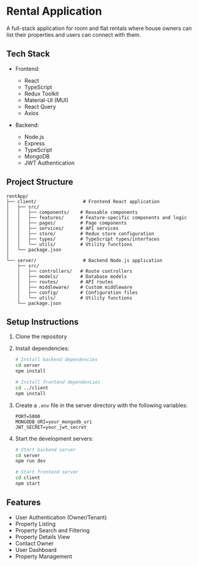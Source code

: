 # Rental Application

A full-stack application for room and flat rentals where house owners can list their properties and users can connect with them.

## Tech Stack

- Frontend:
  - React
  - TypeScript
  - Redux Toolkit
  - Material-UI (MUI)
  - React Query
  - Axios

- Backend:
  - Node.js
  - Express
  - TypeScript
  - MongoDB
  - JWT Authentication

## Project Structure

```
rentApp/
├── client/                 # Frontend React application
│   ├── src/
│   │   ├── components/    # Reusable components
│   │   ├── features/      # Feature-specific components and logic
│   │   ├── pages/         # Page components
│   │   ├── services/      # API services
│   │   ├── store/         # Redux store configuration
│   │   ├── types/         # TypeScript types/interfaces
│   │   └── utils/         # Utility functions
│   └── package.json
│
└── server/                 # Backend Node.js application
    ├── src/
    │   ├── controllers/   # Route controllers
    │   ├── models/        # Database models
    │   ├── routes/        # API routes
    │   ├── middleware/    # Custom middleware
    │   ├── config/        # Configuration files
    │   └── utils/         # Utility functions
    └── package.json
```

## Setup Instructions

1. Clone the repository
2. Install dependencies:
   ```bash
   # Install backend dependencies
   cd server
   npm install

   # Install frontend dependencies
   cd ../client
   npm install
   ```

3. Create a `.env` file in the server directory with the following variables:
   ```
   PORT=5000
   MONGODB_URI=your_mongodb_uri
   JWT_SECRET=your_jwt_secret
   ```

4. Start the development servers:
   ```bash
   # Start backend server
   cd server
   npm run dev

   # Start frontend server
   cd client
   npm start
   ```

## Features

- User Authentication (Owner/Tenant)
- Property Listing
- Property Search and Filtering
- Property Details View
- Contact Owner
- User Dashboard
- Property Management 